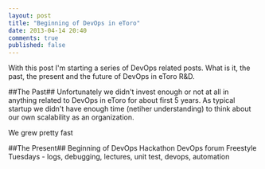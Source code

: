 ```yaml
---
layout: post
title: "Beginning of DevOps in eToro"
date: 2013-04-14 20:40
comments: true
published: false
---
```


With this post I'm starting a series of DevOps related posts. What is it, the past, the present and the future of DevOps in eToro R&D.

##The Past##
Unfortunately we didn't invest enough or not at all in anything related to DevOps in eToro for about first 5 years. As typical startup we didn't have enough time (netiher understanding) to think about our own scalability as an organization.

We grew pretty fast


##The Present##
Beginning of DevOps
Hackathon
DevOps forum
Freestyle Tuesdays - logs, debugging, lectures, unit test, devops, automation